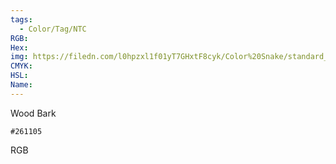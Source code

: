 ```yaml
---
tags:
  - Color/Tag/NTC
RGB:
Hex:
img: https://filedn.com/l0hpzxl1f01yT7GHxtF8cyk/Color%20Snake/standard_csv_to_svg/%23/261105.svg
CMYK:
HSL:
Name:
---
```

Wood Bark
```palette
#261105
```
RGB
